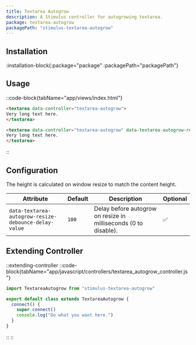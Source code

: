 ```yaml
---
title: Textarea Autogrow
description: A Stimulus controller for autogrowing textarea.
package: textarea-autogrow
packagePath: "stimulus-textarea-autogrow"
---
```


## Installation

:installation-block{:package="package" :packagePath="packagePath"}

## Usage

::code-block{tabName="app/views/index.html"}

```html
<textarea data-controller="textarea-autogrow">
Very long text here.
</textarea>

<textarea data-controller="textarea-autogrow" data-textarea-autogrow-resize-debounce-delay-value="500">
Very long text here.
</textarea>
```

::

## Configuration

The height is calculated on window resize to match the content height.

| Attribute                                            | Default | Description                                                     | Optional |
| ---------------------------------------------------- | ------- | --------------------------------------------------------------- | -------- |
| `data-textarea-autogrow-resize-debounce-delay-value` | `100`   | Delay before autogrow on resize in milliseconds (0 to disable). | ✅       |

## Extending Controller

::extending-controller
::code-block{tabName="app/javascript/controllers/textarea_autogrow_controller.js"}

```js
import TextareaAutogrow from "stimulus-textarea-autogrow"

export default class extends TextareaAutogrow {
  connect() {
    super.connect()
    console.log("Do what you want here.")
  }
}
```

::
::
